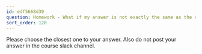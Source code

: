 ```yaml
---
id: edf5668d39
question: Homework - What if my answer is not exactly the same as the choices presented?
sort_order: 120
---
```


Please choose the closest one to your answer. Also do not post your answer in the course slack channel.

